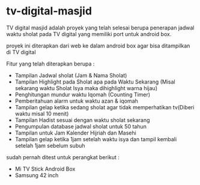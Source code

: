 # tv-digital-masjid

TV digital masjid adalah proyek yang telah selesai berupa penerapan jadwal waktu sholat pada TV digital yang memiliki port untuk android box.

proyek ini diterapkan dari web ke dalam android box agar bisa ditampilkan di TV digital

Fitur yang telah diterapkan berupa :
- Tampilan Jadwal sholat (Jam & Nama Sholat)
- Tampilan Highlight pada Sholat apa pada Waktu Sekarang (Misal sekarang waktu Sholat Isya maka dihighlight warna hijau)
- Penghitungan mundur waktu Iqomah (Counting Timer)
- Pemberitahuan alarm untuk waktu azan & iqomah
- Tampilan gelap ketika sedang sholat agar tidak memperhatikan tv(Diberi waktu misal 10 menit)
- Tampilan Hadist sesuai dengan waktu sholat sekarang
- Pengumpulan database jadwal sholat untuk 50 tahun
- Tampilan untuk Jam Kalender Hijriah dan Masehi
- Tampilan gelap ketika 1jam setelah waktu isya dan tampil kembali setelah 1jam sebelum subuh

sudah pernah ditest untuk perangkat berikut : 

- Mi TV Stick Android Box
- Samsung 42 inch